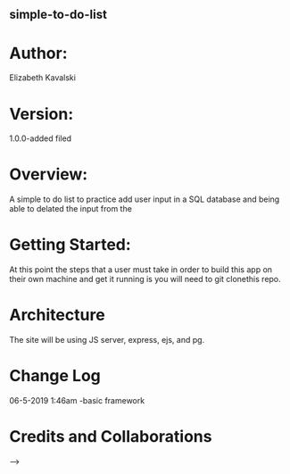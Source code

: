 ## simple-to-do-list
# Author: 
Elizabeth Kavalski 
# Version:
1.0.0-added filed  

# Overview:
A simple to do list to practice add user input in a SQL database and being able to delated the input from the 


# Getting Started:
At this point the steps that a user must take in order to build this app on their own machine and get it running is you will need to git clonethis repo.

# Architecture
The site will be using JS server, express, ejs, and pg.

# Change Log
06-5-2019 1:46am -basic framework

# Credits and Collaborations
-->
